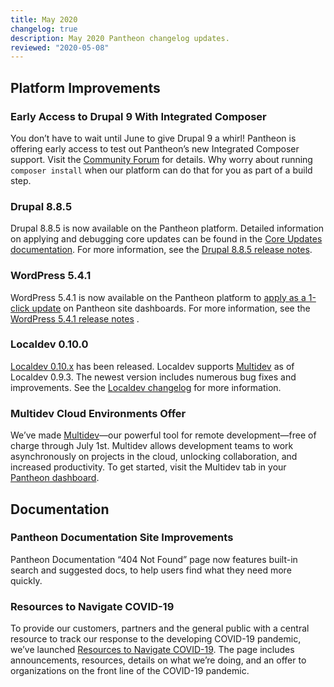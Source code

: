 ```yaml
---
title: May 2020
changelog: true
description: May 2020 Pantheon changelog updates.
reviewed: "2020-05-08"
---
```


## Platform Improvements

### Early Access to Drupal 9 With Integrated Composer

You don’t have to wait until June to give Drupal 9 a whirl! Pantheon is offering early access to test out Pantheon’s new Integrated Composer support. Visit the [Community Forum](https://discuss.pantheon.io/t/early-access-to-drupal-9-0-with-integrated-composer/1110) for details. Why worry about running `composer install` when our platform can do that for you as part of a build step.

<!-- excerpt -->

### Drupal 8.8.5 

Drupal 8.8.5 is now available on the Pantheon platform. Detailed information on applying and debugging core updates can be found in the [Core Updates documentation](/core-updates). For more information, see the [Drupal 8.8.5 release notes](https://www.drupal.org/project/drupal/releases/8.8.5).

### WordPress 5.4.1

WordPress 5.4.1 is now available on the Pantheon platform to [apply as a 1-click update](/core-updates) on Pantheon site dashboards. 
For more information, see the [WordPress 5.4.1 release notes](https://wordpress.org/news/2020/04/wordpress-5-4-1/) .

### Localdev 0.10.0

[Localdev 0.10.x](/localdev) has been released. Localdev supports [Multidev](/multidev) as of Localdev 0.9.3. The newest version includes numerous bug fixes and improvements. See the [Localdev changelog](/localdev#changelog) for more information.

### Multidev Cloud Environments Offer

We’ve made [Multidev](/multidev)—our powerful tool for remote development—free of charge through July 1st. Multidev allows development teams to work asynchronously on projects in the cloud, unlocking collaboration, and increased productivity. To get started, visit the Multidev tab in your [Pantheon dashboard](https://dashboard.pantheon.io/sites/).

## Documentation

### Pantheon Documentation Site Improvements

Pantheon Documentation “404 Not Found” page now features built-in search and suggested docs, to help users find what they need more quickly.

### Resources to Navigate COVID-19

To provide our customers, partners and the general public with a central resource to track our response to the developing COVID-19 pandemic, we’ve launched [Resources to Navigate COVID-19](https://pantheon.io/resources-navigate-covid-19?docs). The page includes announcements, resources, details on what we’re doing, and an offer to organizations on the front line of the COVID-19 pandemic.